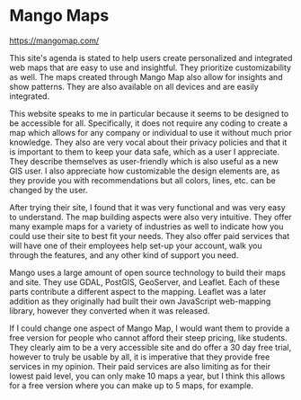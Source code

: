 # Mango Maps

https://mangomap.com/

This site's agenda is stated to help users create personalized and integrated web maps that are easy to use and insightful. They prioritize customizability as well. The maps created through Mango Map also allow for insights and show patterns. They are also available on all devices and are easily integrated. 

This website speaks to me in particular because it seems to be designed to be accessible for all. Specifically, it does not require any coding to create a map which allows for any company or individual to use it without much prior knowledge. They also are very vocal about their privacy policies and that it is important to them to keep your data safe, which as a user I appreciate. They describe themselves as user-friendly which is also useful as a new GIS user. I also appreciate how customizable the design elements are, as they provide you with recommendations but all colors, lines, etc. can be changed by the user.

After trying their site, I found that it was very functional and was very easy to understand. The map building aspects were also very intuitive. They offer many example maps for a variety of industries as well to indicate how you could use their site to best fit your needs. They also offer paid services that will have one of their employees help set-up your account, walk you through the features, and any other kind of support you need.

Mango uses a large amount of open source technology to build their maps and site. They use GDAL, PostGIS, GeoServer, and Leaflet. Each of these parts contribute a different aspect to the mapping. Leaflet was a later addition as they originally had built their own JavaScript web-mapping library, however they converted when it was released.

If I could change one aspect of Mango Map, I would want them to provide a free version for people who cannot afford their steep pricing, like students. They clearly aim to be a very accessible site and do offer a 30 day free trial, however to truly be usable by all, it is imperative that they provide free services in my opinion. Their paid services are also limiting as for their lowest paid level, you can only make 10 maps a year, but I think this allows for a free version where you can make up to 5 maps, for example.